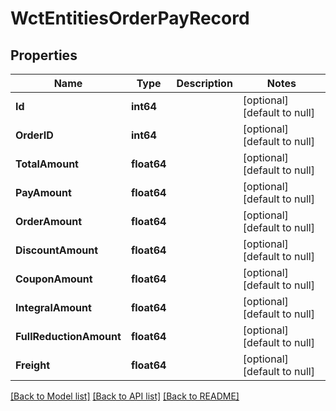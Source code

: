 # WctEntitiesOrderPayRecord

## Properties
Name | Type | Description | Notes
------------ | ------------- | ------------- | -------------
**Id** | **int64** |  | [optional] [default to null]
**OrderID** | **int64** |  | [optional] [default to null]
**TotalAmount** | **float64** |  | [optional] [default to null]
**PayAmount** | **float64** |  | [optional] [default to null]
**OrderAmount** | **float64** |  | [optional] [default to null]
**DiscountAmount** | **float64** |  | [optional] [default to null]
**CouponAmount** | **float64** |  | [optional] [default to null]
**IntegralAmount** | **float64** |  | [optional] [default to null]
**FullReductionAmount** | **float64** |  | [optional] [default to null]
**Freight** | **float64** |  | [optional] [default to null]

[[Back to Model list]](../README.md#documentation-for-models) [[Back to API list]](../README.md#documentation-for-api-endpoints) [[Back to README]](../README.md)


